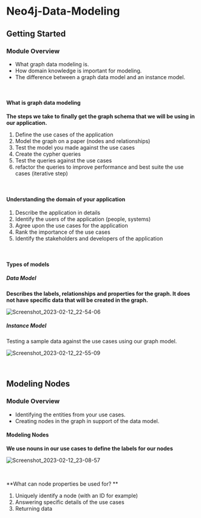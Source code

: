# Neo4j-Data-Modeling

## Getting Started

### Module Overview

- What graph data modeling is.
- How domain knowledge is important for modeling.
- The difference between a graph data model and an instance model.

<br/>

#### What is graph data modeling

**The steps we take to finally get the graph schema that we will be using in our application.**

1. Define the use cases of the application
2. Model the graph on a paper (nodes and relationships)
3. Test the model you made against the use cases
4. Create the cypher queries
5. Test the queries against the use cases
6. refactor the queries to improve performance and best suite the use cases (iterative step)

<br/>

#### Understanding the domain of your application

1. Describe the application in details
2. Identify the users of the application (people, systems)
3. Agree upon the use cases for the application
4. Rank the importance of the use cases
5. Identify the stakeholders and developers of the application

<br/>

#### Types of models

##### Data Model

**Describes the labels, relationships and properties for the graph. It does not have specific data that will be created in the graph.**

![Screenshot_2023-02-12_22-54-06](https://user-images.githubusercontent.com/77200870/218342310-d5e259bf-38d4-4e36-bb66-ede7b092a73d.png)

##### Instance Model

Testing a sample data against the use cases using our graph model.

![Screenshot_2023-02-12_22-55-09](https://user-images.githubusercontent.com/77200870/218342320-809c2b8d-81bf-4dc2-ba99-17b4be7751f1.png)

<br/>

## Modeling Nodes

### Module Overview

- Identifying the entities from your use cases.
- Creating nodes in the graph in support of the data model.

#### Modeling Nodes

**We use nouns in our use cases to define the labels for our nodes**

![Screenshot_2023-02-12_23-08-57](https://user-images.githubusercontent.com/77200870/218342858-d4d4c623-6a1c-4c0b-9e60-f594ce0df3f2.png)

<br/>

**What can node properties be used for? **

1. Uniquely identify a node (with an ID for example)
2. Answering specific details of the use cases
3. Returning data


